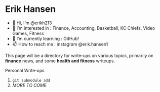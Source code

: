 # Erik Hansen

- 👋 Hi, I’m @erikh213
- 👀 I’m interested in : Finance, Accounting, Basketball, KC Chiefs, Video Games, Fitness
- 🌱 I’m currently learning : GitHub!
- 📫 How to reach me : instagram @erik.hansen1

This page will be a directory for write-ups on various topics, primarily on **finance** news, and some **health and fitness** writeups.

Personal Write-ups
1. `git submodule add`
2. *MORE TO COME*


<!---
erikh213/erikh213 is a ✨ special ✨ repository because its `README.md` (this file) appears on your GitHub profile.
You can click the Preview link to take a look at your changes.
--->
